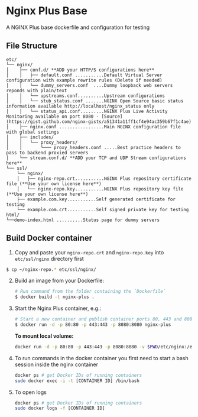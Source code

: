 # Nginx Plus Base

A NGINX Plus base dockerfile and configuration for testing

## File Structure

```
etc/
└── nginx/
│    ├── conf.d/ **ADD your HTTP/S configurations here**
│    │   ├── default.conf ...........Default Virtual Server configuration with example rewrite rules (Delete if needed)
│    │   └── dummy_servers.conf  ....Dummy loopback web servers reponds with plain/text
│    │   └── upstreams.conf..........Upstream configurations
│    │   └── stub_status.conf .......NGINX Open Source basic status information available http://localhost/nginx_status only
│    │   └── status_api.conf.........NGINX Plus Live Activity Monitoring available on port 8080 - [Source](https://gist.github.com/nginx-gists/a51341a11ff1cf4e94ac359b67f1c4ae)
│    ├── nginx.conf .................Main NGINX configuration file with global settings
│    ├── includes/
│    │   └── proxy_headers/
│    │       └─── proxy_headers.conf .....Best practice headers to pass to backend proxied servers
│    └── stream.conf.d/ **ADD your TCP and UDP Stream configurations here**
└── ssl/
    └── nginx/
    │   ├── nginx-repo.crt...........NGINX Plus repository certificate file (**Use your own license here**)
    │   └── nginx-repo.key...........NGINX Plus repository key file (**Use your own license here**)
    ├── example.com.key...........Self generated certificate for testing
    └── example.com.crt...........Self signed private key for testing
html/
└──demo-index.html ..........Status page for dummy servers
```

## Build Docker container

 1. Copy and paste your `nginx-repo.crt` and `nginx-repo.key` into `etc/ssl/nginx` directory first
   ```bash
   $ cp ~/nginx-repo.* etc/ssl/nginx/
   ```

 2. Build an image from your Dockerfile:
    ```bash
    # Run command from the folder containing the `Dockerfile`
    $ docker build -t nginx-plus .
    ```
 3. Start the Nginx Plus container, e.g.:
    ```bash
    # Start a new container and publish container ports 80, 443 and 8080 to the host
    $ docker run -d -p 80:80 -p 443:443 -p 8080:8080 nginx-plus
    ```

    **To mount local volume:**

    ```bash
    docker run -d -p 80:80 -p 443:443 -p 8080:8080 -v $PWD/etc/nginx:/etc/nginx nginx-plus
    ```

 4. To run commands in the docker container you first need to start a bash session inside the nginx container
    ```bash
    docker ps # get Docker IDs of running containers
    sudo docker exec -i -t [CONTAINER ID] /bin/bash
    ```
   
 5. To open logs
    ```bash
    docker ps # get Docker IDs of running containers
    sudo docker logs -f [CONTAINER ID]
    ```